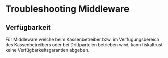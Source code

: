 # Troubleshooting Middleware

## Verfügbarkeit 

Für Middleware welche beim Kassenbetreiber bzw. im Verfügungsbereich des Kassenbetreibers oder bei Drittparteien betrieben wird, kann fiskaltrust keine Verfügbarkeitsgarantien abgeben. 

